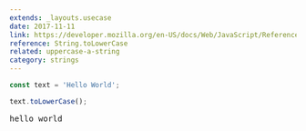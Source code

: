 ```yaml
---
extends: _layouts.usecase
date: 2017-11-11
link: https://developer.mozilla.org/en-US/docs/Web/JavaScript/Reference/Global_Objects/String/toLowerCase
reference: String.toLowerCase
related: uppercase-a-string
category: strings
---
```


```javascript
const text = 'Hello World';

text.toLowerCase();
```

<pre class="output">hello world</pre>
